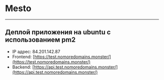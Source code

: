 # Mesto
----
## Деплой приложения на ubuntu с использованием pm2

 * IP адрес: 84.201.142.87 
 * Frontend: [https://test.nomoredomains.monster/](https://test.nomoredomains.monster/)
 * Backend: [https://api.test.nomoredomains.monster/](https://api.test.nomoredomains.monster/)

